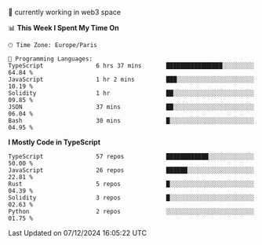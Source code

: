 🔭 currently working in web3 space

<!--START_SECTION:waka-->
📊 **This Week I Spent My Time On** 

```text
🕑︎ Time Zone: Europe/Paris

💬 Programming Languages: 
TypeScript               6 hrs 37 mins       ████████████████░░░░░░░░░   64.84 % 
JavaScript               1 hr 2 mins         ███░░░░░░░░░░░░░░░░░░░░░░   10.19 % 
Solidity                 1 hr                ██░░░░░░░░░░░░░░░░░░░░░░░   09.85 % 
JSON                     37 mins             ██░░░░░░░░░░░░░░░░░░░░░░░   06.04 % 
Bash                     30 mins             █░░░░░░░░░░░░░░░░░░░░░░░░   04.95 % 
```

**I Mostly Code in TypeScript** 

```text
TypeScript               57 repos            ████████████░░░░░░░░░░░░░   50.00 % 
JavaScript               26 repos            ██████░░░░░░░░░░░░░░░░░░░   22.81 % 
Rust                     5 repos             █░░░░░░░░░░░░░░░░░░░░░░░░   04.39 % 
Solidity                 3 repos             █░░░░░░░░░░░░░░░░░░░░░░░░   02.63 % 
Python                   2 repos             ░░░░░░░░░░░░░░░░░░░░░░░░░   01.75 % 
```




 Last Updated on 07/12/2024 16:05:22 UTC
<!--END_SECTION:waka-->
